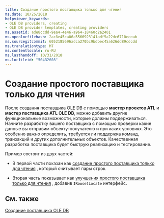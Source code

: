 ```yaml
---
title: Создание простого поставщика только для чтения
ms.date: 10/26/2018
helpviewer_keywords:
- OLE DB providers, creating
- OLE DB provider templates, creating providers
ms.assetid: ade8ccdd-9ea4-4e46-a964-18460c2a2401
ms.openlocfilehash: 2ac8e45ca06a5566923141adf5a22dc6710eeeab
ms.sourcegitcommit: 6052185696adca270bc9bdbec45a626dd89cdcdd
ms.translationtype: MT
ms.contentlocale: ru-RU
ms.lasthandoff: 10/31/2018
ms.locfileid: "50432608"
---
```

# <a name="creating-a-simple-read-only-provider"></a>Создание простого поставщика только для чтения

После создания поставщика OLE DB с помощью **мастер проектов ATL** и **мастер поставщика ATL OLE DB**, можно добавить другие функциональные возможности, которые должны поддерживаться. Начните разработку вашего поставщика с помощью проверки какие данные вы отправим объекту-получателю и при каких условиях. Это особенно важно определить, требуется ли поддержка команд, транзакций и других дополнительных объектов. Качественная разработка поставщика будет быструю реализацию и тестирование.

Пример состоит из двух частей:

- В первой части показан как [создание простого поставщика только для чтения](../../data/oledb/implementing-the-simple-read-only-provider.md) , который считывает пары строк.

- Вторая часть показывает как [улучшения простого поставщика только для чтения](../../data/oledb/enhancing-the-simple-read-only-provider.md) , добавив `IRowsetLocate` интерфейс.

## <a name="see-also"></a>См. также

[Создание поставщика OLE DB](../../data/oledb/creating-an-ole-db-provider.md)<br/>

